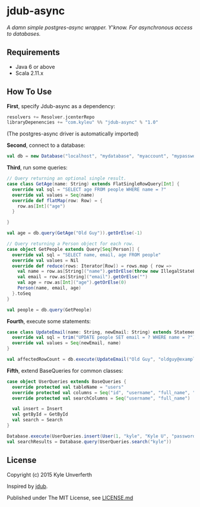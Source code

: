 jdub-async
==========

*A damn simple postgres-async wrapper. Y'know. For asynchronous access to databases.*

Requirements
------------

* Java 6 or above
* Scala 2.11.x

How To Use
----------

**First**, specify Jdub-async as a dependency:

```scala
resolvers += Resolver.jcenterRepo
libraryDepenencies += "com.kyleu" %% "jdub-async" % "1.0"
```

(The postgres-async driver is automatically imported)

**Second**, connect to a database:

```scala
val db = new Database("localhost", "mydatabase", "myaccount", "mypassword").open()
```

**Third**, run some queries:

```scala
// Query returning an optional single result.
case class GetAge(name: String) extends FlatSingleRowQuery[Int] {
  override val sql = "SELECT age FROM people WHERE name = ?"
  override val values = Seq(name)
  override def flatMap(row: Row) = {
    row.as[Int]("age")
  }

}

val age = db.query(GetAge("Old Guy")).getOrElse(-1)
```

```scala
// Query returning a Person object for each row.
case object GetPeople extends Query[Seq[Person]] {
  override val sql = "SELECT name, email, age FROM people"
  override val values = Nil
  override def reduce(rows: Iterator[Row]) = rows.map { row =>
    val name = row.as[String]("name").getOrElse(throw new IllegalStateException())
    val email = row.as[String]("email").getOrElse("")
    val age = row.as[Int]("age").getOrElse(0)
    Person(name, email, age)
  }.toSeq
}

val people = db.query(GetPeople)
```


**Fourth**, execute some statements:

```scala
case class UpdateEmail(name: String, newEmail: String) extends Statement {
  override val sql = trim("UPDATE people SET email = ? WHERE name = ?")
  override val values = Seq(newEmail, name)
}

val affectedRowCount = db.execute(UpdateEmail("Old Guy", "oldguy@example.com"))
```

**Fifth**, extend BaseQueries for common classes:
```scala
case object UserQueries extends BaseQueries {
  override protected val tableName = "users"
  override protected val columns = Seq("id", "username", "full_name", "password")
  override protected val searchColumns = Seq("username", "full_name")

  val insert = Insert
  val getById = GetById
  val search = Search
}

Database.execute(UserQueries.insert(User(1, "kyle", "Kyle U", "password")))
val searchResults = Database.query(UserQueries.search("kyle"))
```


License
-------

Copyright (c) 2015 Kyle Unverferth

Inspired by [jdub](https://github.com/SimpleFinance/jdub).

Published under The MIT License, see [LICENSE.md](LICENSE.md)
